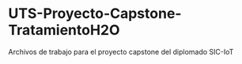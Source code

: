 # UTS-Proyecto-Capstone-TratamientoH2O
Archivos de trabajo para el proyecto capstone del diplomado SIC-IoT
